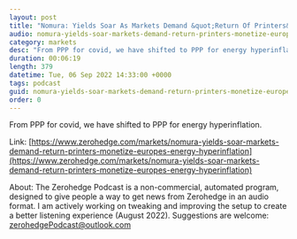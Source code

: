 ```yaml
---
layout: post
title: "Nomura: Yields Soar As Markets Demand &quot;Return Of Printers&quot; To Monetize Europe's Energy Hyperinflation Stimulus"
audio: nomura-yields-soar-markets-demand-return-printers-monetize-europes-energy-hyperinflation-0
category: markets
desc: "From PPP for covid, we have shifted to PPP for energy hyperinflation."
duration: 00:06:19
length: 379
datetime: Tue, 06 Sep 2022 14:33:00 +0000
tags: podcast
guid: nomura-yields-soar-markets-demand-return-printers-monetize-europes-energy-hyperinflation-0
order: 0
---
```

From PPP for covid, we have shifted to PPP for energy hyperinflation.

Link: [https://www.zerohedge.com/markets/nomura-yields-soar-markets-demand-return-printers-monetize-europes-energy-hyperinflation](https://www.zerohedge.com/markets/nomura-yields-soar-markets-demand-return-printers-monetize-europes-energy-hyperinflation)

About: The Zerohedge Podcast is a non-commercial, automated program, designed to give people a way to get news from Zerohedge in an audio format.  I am actively working on tweaking and improving the setup to create a better listening experience (August 2022).  Suggestions are welcome: [zerohedgePodcast@outlook.com](mailto:zerohedgePodcast@outlook.com)